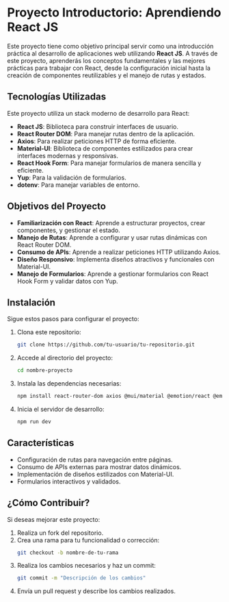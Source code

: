 # Proyecto Introductorio: Aprendiendo React JS

Este proyecto tiene como objetivo principal servir como una introducción práctica al desarrollo de aplicaciones web utilizando **React JS**. A través de este proyecto, aprenderás los conceptos fundamentales y las mejores prácticas para trabajar con React, desde la configuración inicial hasta la creación de componentes reutilizables y el manejo de rutas y estados.

## Tecnologías Utilizadas

Este proyecto utiliza un stack moderno de desarrollo para React:

- **React JS**: Biblioteca para construir interfaces de usuario.
- **React Router DOM**: Para manejar rutas dentro de la aplicación.
- **Axios**: Para realizar peticiones HTTP de forma eficiente.
- **Material-UI**: Biblioteca de componentes estilizados para crear interfaces modernas y responsivas.
- **React Hook Form**: Para manejar formularios de manera sencilla y eficiente.
- **Yup**: Para la validación de formularios.
- **dotenv**: Para manejar variables de entorno.

## Objetivos del Proyecto

- **Familiarización con React**: Aprende a estructurar proyectos, crear componentes, y gestionar el estado.
- **Manejo de Rutas**: Aprende a configurar y usar rutas dinámicas con React Router DOM.
- **Consumo de APIs**: Aprende a realizar peticiones HTTP utilizando Axios.
- **Diseño Responsivo**: Implementa diseños atractivos y funcionales con Material-UI.
- **Manejo de Formularios**: Aprende a gestionar formularios con React Hook Form y validar datos con Yup.


## Instalación

Sigue estos pasos para configurar el proyecto:

1. Clona este repositorio:
   ```bash
   git clone https://github.com/tu-usuario/tu-repositorio.git
   ```

2. Accede al directorio del proyecto:
   ```bash
   cd nombre-proyecto
   ```

3. Instala las dependencias necesarias:
   ```bash
   npm install react-router-dom axios @mui/material @emotion/react @emotion/styled @mui/icons-material dotenv react-helmet react-hook-form yup @hookform/resolvers
   ```

4. Inicia el servidor de desarrollo:
   ```bash
   npm run dev
   ```

## Características

- Configuración de rutas para navegación entre páginas.
- Consumo de APIs externas para mostrar datos dinámicos.
- Implementación de diseños estilizados con Material-UI.
- Formularios interactivos y validados.

## ¿Cómo Contribuir?

Si deseas mejorar este proyecto:

1. Realiza un fork del repositorio.
2. Crea una rama para tu funcionalidad o corrección:
   ```bash
   git checkout -b nombre-de-tu-rama
   ```
3. Realiza los cambios necesarios y haz un commit:
   ```bash
   git commit -m "Descripción de los cambios"
   ```
4. Envía un pull request y describe los cambios realizados.

